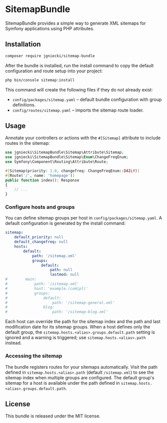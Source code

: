 # SitemapBundle

SitemapBundle provides a simple way to generate XML sitemaps for Symfony
applications using PHP attributes.

## Installation

```bash
composer require jgniecki/sitemap-bundle
```

After the bundle is installed, run the install command to copy the default
configuration and route setup into your project:

```bash
php bin/console sitemap:install
```

This command will create the following files if they do not already exist:

* `config/packages/sitemap.yaml` – default bundle configuration with group
  definitions.
* `config/routes/sitemap.yaml` – imports the sitemap route loader.

## Usage

Annotate your controllers or actions with the `#[Sitemap]` attribute to include
routes in the sitemap:

```php
use jgniecki\SitemapBundle\Sitemap\Attribute\Sitemap;
use jgniecki\SitemapBundle\Sitemap\Enum\ChangeFreqEnum;
use Symfony\Component\Routing\Attribute\Route;

#[Sitemap(priority: 1.0, changefreq: ChangeFreqEnum::DAILY)]
#[Route('/', name: 'homepage')]
public function index(): Response
{
    // ...
}
```

### Configure hosts and groups

You can define sitemap groups per host in `config/packages/sitemap.yaml`. A default
configuration is generated by the install command:

```yaml
sitemap:
    default_priority: null
    default_changefreq: null
    hosts:
        default:
            path: '/sitemap.xml'
            groups:
                default:
                    path: null
                    lastmod: null
#        main:
#            path: '/sitemap.xml'
#            host: 'example.(com|pl)'
#            groups:
#                default:
#                    path: '/sitemap-general.xml'
#                blog:
#                    path: '/sitemap-blog.xml'
```

Each host can override the path for the sitemap index and the path and last modification date for its sitemap groups. When a host defines only the default group, the `sitemap.hosts.<alias>.groups.default.path` setting is ignored and a warning is triggered; use `sitemap.hosts.<alias>.path` instead.

### Accessing the sitemap

The bundle registers routes for your sitemaps automatically. Visit
the path defined in `sitemap.hosts.<alias>.path` (default `/sitemap.xml`) to see
the sitemap index when multiple groups are configured. The default group's
sitemap for a host is available under the path defined in
`sitemap.hosts.<alias>.groups.default.path`.

## License

This bundle is released under the MIT license.
